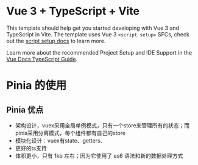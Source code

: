 # Vue 3 + TypeScript + Vite

This template should help get you started developing with Vue 3 and TypeScript in Vite. The template uses Vue 3 `<script setup>` SFCs, check out the [script setup docs](https://v3.vuejs.org/api/sfc-script-setup.html#sfc-script-setup) to learn more.

Learn more about the recommended Project Setup and IDE Support in the [Vue Docs TypeScript Guide](https://vuejs.org/guide/typescript/overview.html#project-setup).

# Pinia 的使用

## Pinia 优点
- 架构设计，vuex采用全局单例模式，只有一个store来管理所有的状态；而pinia采用分离模式，每个组件都有自己的store
- 模块化设计：vuex有state、getters、
- 更好的ts支持
-   体积更小，只有 1kb 左右；因为它使用了 es6 语法和新的数据处理方式

